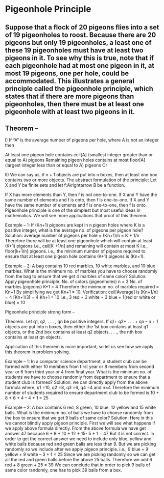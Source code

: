# Pigeonhole Principle
## Suppose that a flock of 20 pigeons flies into a set of 19 pigeonholes to roost. Because there are 20 pigeons but only 19 pigeonholes, a least one of these 19 pigeonholes must have at least two pigeons in it. To see why this is true, note that if each pigeonhole had at most one pigeon in it, at most 19 pigeons, one per hole, could be accommodated. This illustrates a general principle called the pigeonhole principle, which states that if there are more pigeons than pigeonholes, then there must be at least one pigeonhole with at least two pigeons in it.

## Theorem –


I) If “A” is the average number of pigeons per hole, where A is not an integer then

At least one pigeon hole contains ceil[A] (smallest integer greater than or equal to A) pigeons
Remaining pigeon holes contains at most floor[A] (largest integer less than or equal to A) pigeons
Or

II) We can say as, if n + 1 objects are put into n boxes, then at least one box contains two or more objects.
The abstract formulation of the principle: Let X and Y be finite sets and let f:A\rightarrow B be a function.

If X has more elements than Y, then f is not one-to-one.
If X and Y have the same number of elements and f is onto, then f is one-to-one.
If X and Y have the same number of elements and f is one-to-one, then f is onto.
Pigeonhole principle is one of the simplest but most useful ideas in mathematics. We will see more applications that proof of this theorem.


Example – 1: If (Kn+1) pigeons are kept in n pigeon holes where K is a positive integer, what is the average no. of pigeons per pigeon hole?
Solution: average number of pigeons per hole = (Kn+1)/n
= K + 1/n
Therefore there will be at least one pigeonhole which will contain at least (K+1) pigeons i.e., ceil[K +1/n] and remaining will contain at most K i.e., floor[k+1/n] pigeons.
i.e., the minimum number of pigeons required to ensure that at least one pigeon hole contains (K+1) pigeons is (Kn+1).

Example – 2: A bag contains 10 red marbles, 10 white marbles, and 10 blue marbles. What is the minimum no. of marbles you have to choose randomly from the bag to ensure that we get 4 marbles of same color?
Solution: Apply pigeonhole principle.
No. of colors (pigeonholes) n = 3
No. of marbles (pigeons) K+1 = 4
Therefore the minimum no. of marbles required = Kn+1
By simplifying we get Kn+1 = 10.
Verification: ceil[Average] is [Kn+1/n] = 4
[Kn+1/3] = 4
Kn+1 = 10
i.e., 3 red + 3 white + 3 blue + 1(red or white or blue) = 10

Pigeonhole principle strong form –

Theorem: Let q1, q2, . . . , qn be positive integers.
If q1+ q2+ . . . + qn – n + 1 objects are put into n boxes, then either the 1st box contains at least q1 objects, or the 2nd box contains at least q2 objects, . . ., the nth box contains at least qn objects.
 
Application of this theorem is more important, so let us see how we apply this theorem in problem solving.

Example – 1: In a computer science department, a student club can be formed with either 10 members from first year or 8 members from second year or 6 from third year or 4 from final year. What is the minimum no. of students we have to choose randomly from department to ensure that a student club is formed?
Solution: we can directly apply from the above formula where,
q1 =10, q2 =8, q3 =6, q4 =4 and n=4
Therefore the minimum number of students required to ensure department club to be formed is
10 + 8 + 6 + 4 – 4 + 1 = 25

Example – 2: A box contains 6 red, 8 green, 10 blue, 12 yellow and 15 white balls. What is the minimum no. of balls we have to choose randomly from the box to ensure that we get 9 balls of same color?
Solution: Here in this we cannot blindly apply pigeon principle. First we will see what happens if we apply above formula directly.
From the above formula we have get answer 47 because 6 + 8 + 10 + 12 + 15- 5 + 1 = 47
But it is not correct. In order to get the correct answer we need to include only blue, yellow and white balls because red and green balls are less than 9. But we are picking randomly so we include after we apply pigeon principle.
i.e., 9 blue + 9 yellow + 9 white – 3 + 1 = 25
Since we are picking randomly so we can get all the red and green balls before the above 25 balls. Therefore we add 6 red + 8 green + 25 = 39
We can conclude that in order to pick 9 balls of same color randomly, one has to pick 39 balls from a box.